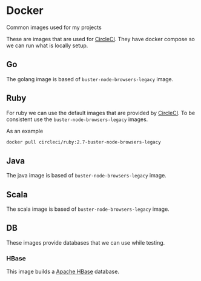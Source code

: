 # Docker

Common images used for my projects

These are images that are used for [CircleCI](https://circleci.com/). They have docker compose so we can run what is locally setup.

## Go

The golang image is based of `buster-node-browsers-legacy` image.

## Ruby

For ruby we can use the default images that are provided by [CircleCI](https://hub.docker.com/r/circleci/ruby/tags). To be consistent use the `buster-node-browsers-legacy` images.

As an example

```sh
docker pull circleci/ruby:2.7-buster-node-browsers-legacy
```

## Java

The java image is based of `buster-node-browsers-legacy` image.

## Scala

The scala image is based of `buster-node-browsers-legacy` image.

## DB

These images provide databases that we can use while testing.

### HBase

This image builds a [Apache HBase](https://hbase.apache.org/book.html) database.
